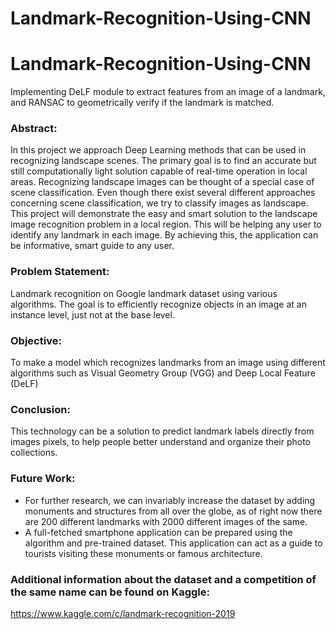 # Landmark-Recognition-Using-CNN

# Landmark-Recognition-Using-CNN
Implementing DeLF module to extract features from an image of a landmark, and RANSAC to geometrically verify if the landmark is matched.

### Abstract:

In this project we approach Deep Learning methods that can be used in recognizing landscape scenes. The primary goal is to find an accurate but still
computationally light solution capable of real-time operation in local areas. Recognizing landscape images can be thought of a special case of scene classification. Even though there exist several different approaches concerning scene classification, we try to classify images as landscape. This project will demonstrate the easy and smart solution to the landscape image recognition problem in a local region. This will be helping any user to identify any landmark in each image. By achieving this, the application can be informative, smart guide to any user.

### Problem Statement:
Landmark recognition on Google landmark dataset using various algorithms. The goal is to efficiently recognize objects in an image at an instance level, just not at the base level.

### Objective:
To make a model which recognizes landmarks from an image using different algorithms such as Visual Geometry Group (VGG) and Deep Local Feature (DeLF)

### Conclusion:
This technology can be a solution to predict landmark labels directly from images pixels, to help people better understand and organize their photo collections.

### Future Work:
- For further research, we can invariably increase the dataset by adding monuments and structures from all over the globe, as of right now there are 200 different landmarks with 2000 different images of the same.
- A full-fetched smartphone application can be prepared using the algorithm and pre-trained dataset. This application can act as a guide to tourists visiting these monuments or famous architecture.

### Additional information about the dataset and a competition of the same name can be found on Kaggle:
https://www.kaggle.com/c/landmark-recognition-2019
